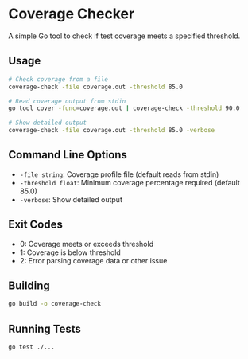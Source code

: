 # Coverage Checker

A simple Go tool to check if test coverage meets a specified threshold.

## Usage

```bash
# Check coverage from a file
coverage-check -file coverage.out -threshold 85.0

# Read coverage output from stdin
go tool cover -func=coverage.out | coverage-check -threshold 90.0

# Show detailed output
coverage-check -file coverage.out -threshold 85.0 -verbose
```

## Command Line Options

- `-file string`: Coverage profile file (default reads from stdin)
- `-threshold float`: Minimum coverage percentage required (default 85.0)
- `-verbose`: Show detailed output

## Exit Codes

- 0: Coverage meets or exceeds threshold
- 1: Coverage is below threshold
- 2: Error parsing coverage data or other issue

## Building

```bash
go build -o coverage-check
```

## Running Tests

```bash
go test ./...
```
